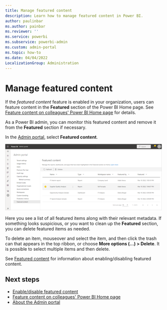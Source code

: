 ```yaml
---
title: Manage featured content
description: Learn how to manage featured content in Power BI.
author: paulinbar
ms.author: painbar
ms.reviewer: ''
ms.service: powerbi
ms.subservice: powerbi-admin
ms.custom: admin-portal
ms.topic: how-to
ms.date: 04/04/2022
LocalizationGroup: Administration
---
```


# Manage featured content

If the *featured content* feature is enabled in your organization, users can feature content in the **Featured** section of the Power BI Home page. See [Feature content on colleagues' Power BI Home page](../collaborate-share/service-featured-content.md) for details.

As a Power BI admin, you can monitor this featured content and remove it from the **Featured** section if necessary.

In the [Admin portal](service-admin-portal.md), select **Featured content**.

![Screenshot of manage featured content page in the Power B I admin portal.](media/service-admin-portal-featured-content/powerbi-admin-portal-manage-featured-content.png)

Here you see a list of all featured items along with their relevant metadata. If something looks suspicious, or you want to clean up the **Featured** section, you can delete featured items as needed.

To delete an item, mouseover and select the item, and then click the trash can that appears in the top ribbon, or choose **More options (...) > Delete**. It is possible to select multiple items and then delete.

See [Featured content](service-admin-portal-export-sharing.md#featured-content) for information about enabling/disabling featured content.

## Next steps

* [Enable/disable featured content](service-admin-portal-export-sharing.md#featured-content)
* [Feature content on colleagues' Power BI Home page](../collaborate-share/service-featured-content.md)
* [About the Admin portal](service-admin-portal.md)